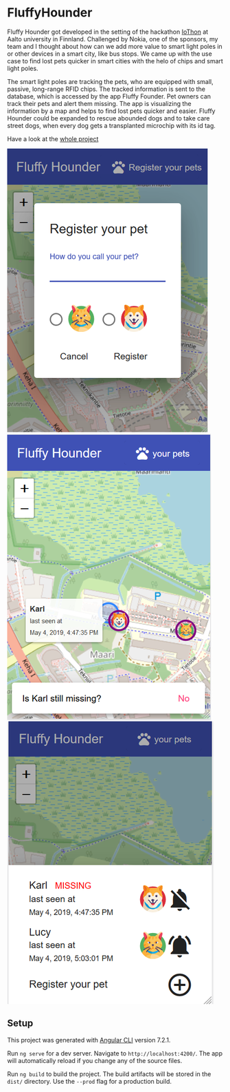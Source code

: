 # FluffyHounder

Fluffy Hounder got developed in the setting of the hackathon [IoThon](https://iothon.io/) at Aalto university in Finnland.
Challenged by Nokia, one of the sponsors, my team and I thought about how can we add more value to smart light poles in or other devices in a smart city, like bus stops. We came up with the use case to find lost pets quicker in smart cities with the helo of chips and smart light poles. 

The smart light poles are tracking the pets, who are equipped with small, passive, long-range RFID chips. The tracked information is sent to the database, which is accessed by the app Fluffy Founder. Pet owners can track their pets and alert them missing. The app is visualizing the information by a map and helps to find lost pets quicker and easier.
Fluffy Hounder could be expanded to rescue abounded dogs and to take care street dogs, when every dog gets a transplanted microchip with its id tag. 

Have a look at the [whole project](https://github.com/ioton-2019)

![registration dialog](https://raw.githubusercontent.com/StephanieHohenberg/FluffyHounder/master/src/assets/screenshots/2%20registration.PNG)
![pet overview bottom sheet](https://github.com/StephanieHohenberg/FluffyHounder/blob/master/src/assets/screenshots/8%20dashboard%20with%20missing%20dog%20tooltip.PNG)
![dashboard](https://github.com/StephanieHohenberg/FluffyHounder/blob/master/src/assets/screenshots/6%20petoverview%20missing%20dog.PNG)



## Setup
This project was generated with [Angular CLI](https://github.com/angular/angular-cli) version 7.2.1.

Run `ng serve` for a dev server. Navigate to `http://localhost:4200/`. The app will automatically reload if you change any of the source files.

Run `ng build` to build the project. The build artifacts will be stored in the `dist/` directory. Use the `--prod` flag for a production build.
